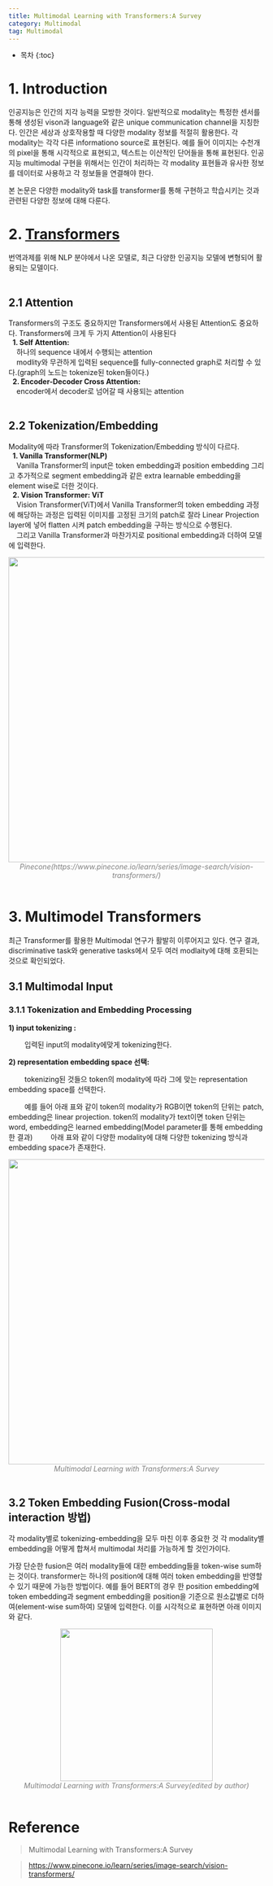 ```yaml
---
title: Multimodal Learning with Transformers:A Survey
category: Multimodal
tag: Multimodal
---
```








* 목차
{:toc}










# 1. Introduction

인공지능은 인간의 지각 능력을 모방한 것이다. 일반적으로 modality는 특정한 센서를 통해 생성된 vison과 language와 같은 unique communication channel을 지칭한다. 인간은 세상과 상호작용할 때 다양한 modality 정보를 적절히 활용한다. 각 modality는 각각 다른 informationo source로 표현된다. 예를 들어 이미지는 수천개의 pixel을 통해 시각적으로 표현되고, 텍스트는 이산적인 단어들을 통해 표현된다. 인공지능 multimodal 구현을 위해서는 인간이 처리하는 각 modality 표현들과 유사한 정보를 데이터로 사용하고 각 정보들을 연결해야 한다.

본 논문은 다양한 modality와 task를 transformer를 통해 구현하고 학습시키는 것과 관련된 다양한 정보에 대해 다룬다. 

# 2. [Transformers](https://finddme.github.io/natural%20language%20processing/2019/11/19/Transformer/)

번역과제를 위해 NLP 분야에서 나온 모델로, 최근 다양한 인공지능 모델에 변형되어 활용되는 모델이다.<br>
<br>
## 2.1 Attention
Transformers의 구조도 중요하지만 Transformers에서 사용된 Attention도 중요하다. Transformers에 크게 두 가지 Attention이 사용된다<br>
&nbsp;&nbsp;<strong>1. Self Attention:</strong><br>
&nbsp;&nbsp;&nbsp;&nbsp;하나의 sequence 내에서 수행되는 attention <br>
&nbsp;&nbsp;&nbsp;&nbsp;modlity와 무관하게 입력된 sequence를 fully-connected graph로 처리할 수 있다.(graph의 노드는 tokenize된 token들이다.)<br>
&nbsp;&nbsp;<strong>2. Encoder-Decoder Cross Attention:</strong> <br>
&nbsp;&nbsp;&nbsp;&nbsp;encoder에서 decoder로 넘어갈 때 사용되는 attention <br>
<br>
## 2.2 Tokenization/Embedding
Modality에 따라 Transformer의 Tokenization/Embedding 방식이 다르다.<br>
&nbsp;&nbsp;<strong>1. Vanilla Transformer(NLP)</strong><br>
&nbsp;&nbsp;&nbsp;&nbsp;Vanilla Transformer의 input은 token embedding과 position embedding 그리고 추가적으로 segment embedding과 같은 extra learnable embedding을 element wise로 더한 것이다.<br>
&nbsp;&nbsp;<strong>2. Vision Transformer: ViT</strong><br>
&nbsp;&nbsp;&nbsp;&nbsp;Vision Transformer(ViT)에서 Vanilla Transformer의 token embedding 과정에 해당하는 과정은 입력된 이미지를 고정된 크기의 patch로 잘라 Linear Projection layer에 넣어 flatten 시켜 patch embedding을 구하는 방식으로 수행된다.<br>
&nbsp;&nbsp;&nbsp;&nbsp;그리고 Vanilla Transformer과 마찬가지로 positional embedding과 더하여 모델에 입력한다.<br>
<center><img width="600" src="https://github.com/finddme/finddme.github.io/assets/53667002/0eac7634-5786-4ee7-97c4-71643ebfef75"></center>
<center><em style="color:gray;">Pinecone(https://www.pinecone.io/learn/series/image-search/vision-transformers/)</em></center><br>


# 3. Multimodel Transformers

최근 Transformer를 활용한 Multimodal 연구가 활발히 이루어지고 있다. 연구 결과, discriminative task와 generative tasks에서 모두 여러 modlaity에 대해 호환되는 것으로 확인되었다. 

## 3.1  Multimodal Input

### 3.1.1 Tokenization and Embedding Processing

<strong>1) input tokenizing :</strong>

&nbsp;&nbsp;&nbsp;&nbsp;&nbsp;&nbsp;&nbsp;&nbsp;입력된 input의 modality에맞게 tokenizing한다.

<strong>2) representation embedding space 선택:</strong>

&nbsp;&nbsp;&nbsp;&nbsp;&nbsp;&nbsp;&nbsp;&nbsp;tokenizing된 것들으 token의 modality에 따라 그에 맞는 representation embedding space를 선택한다.

&nbsp;&nbsp;&nbsp;&nbsp;&nbsp;&nbsp;&nbsp;&nbsp;예를 들어 아래 표와 같이 token의 modality가 RGB이면 token의 단위는 patch, embedding은 linear projection. token의 modality가 text이면 token 단위는 word, embedding은 learned embedding(Model parameter를 통해 embedding한 결과) 
&nbsp;&nbsp;&nbsp;&nbsp;&nbsp;&nbsp;&nbsp;&nbsp;아래 표와 같이 다양한 modality에 대해 다양한 tokenizing 방식과 embedding space가 존재한다.

<center><img width="600" src="https://github.com/finddme/finddme.github.io/assets/53667002/1ef8d6ae-a0d0-47d9-b2ba-2b210767f58f"></center>
<center><em style="color:gray;">Multimodal Learning with Transformers:A Survey</em></center><br>


## 3.2 Token Embedding Fusion(Cross-modal interaction 방법)

각 modality별로 tokenizing-embedding을 모두 마친 이후 중요한 것 각 modality별 embedding을 어떻게 합쳐서 multimodal 처리를 가능하게 할 것인가이다.

가장 단순한 fusion은 여러 modality들에 대한 embedding들을 token-wise sum하는 것이다. transformer는 하나의 position에 대해 여러 token embedding을 반영할 수 있기 때문에 가능한 방법이다. 예를 들어 BERT의 경우 한 position embedding에 token embedding과 segment embedding을 position을 기준으로 원소값별로 더하여(element-wise sum하여) 모델에 입력한다. 이를 시각적으로 표현하면 아래 이미지와 같다.

<center><img width="300" src="https://github.com/finddme/finddme.github.io/assets/53667002/ac4ec1b0-7cd9-4fff-ac57-a6f6f0ba21a4"></center>
<center><em style="color:gray;">Multimodal Learning with Transformers:A Survey(edited by author)</em></center><br>









# Reference

> Multimodal Learning with Transformers:A Survey

> https://www.pinecone.io/learn/series/image-search/vision-transformers/
